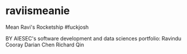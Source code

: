 # raviismeanie
Mean Ravi's Rocketship 
#fuckjosh

BY AIESEC's software development and data sciences portfolio: 
Ravindu Cooray 
Darian Chen 
Richard Qin
